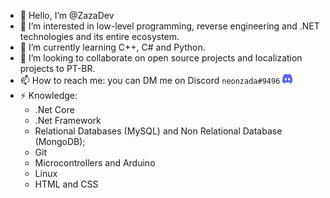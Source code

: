 - 👋 Hello, I’m @ZazaDev
- 👀 I’m interested in low-level programming, reverse engineering and .NET technologies and its entire ecosystem.
- 🌱 I’m currently learning C++, C# and Python.
- 💞️ I’m looking to collaborate on open source projects and localization projects to PT-BR.
- 📫 How to reach me: you can DM me on Discord ```neonzada#9496``` <img src="discord.svg" width="16" height="16">
- ⚡ Knowledge:
  - .Net Core
  - .Net Framework
  - Relational Databases (MySQL) and Non Relational Database (MongoDB);
  - Git
  - Microcontrollers and Arduino
  - Linux
  - HTML and CSS


<!---
ZazaDev/ZazaDev is a ✨ special ✨ repository because its `README.md` (this file) appears on your GitHub profile.
You can click the Preview link to take a look at your changes.
--->
